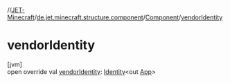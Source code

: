 //[JET-Minecraft](../../../index.md)/[de.jet.minecraft.structure.component](../index.md)/[Component](index.md)/[vendorIdentity](vendor-identity.md)

# vendorIdentity

[jvm]\
open override val [vendorIdentity](vendor-identity.md): [Identity](../../../../JET-Native/-j-e-t--native/de.jet.library.tool.smart.identification/-identity/index.md)&lt;out [App](../../de.jet.minecraft.structure.app/-app/index.md)&gt;
